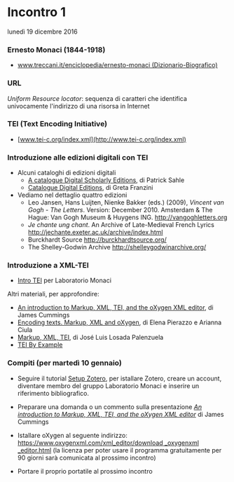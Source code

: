 # Incontro 1
lunedì 19 dicembre 2016

### Ernesto Monaci (1844-1918)
- [www.treccani.it/enciclopedia/ernesto-monaci (Dizionario-Biografico)](http://www.treccani.it/enciclopedia/ernesto-monaci_(Dizionario-Biografico)/)

### URL
*Uniform Resource locator*:
 sequenza di caratteri che identifica univocamente l'indirizzo di una risorsa in Internet

### TEI (Text Encoding Initiative)
- [www.tei-c.org/index.xml](http://www.tei-c.org/index.xml)

### Introduzione alle edizioni digitali con TEI
- Alcuni cataloghi di edizioni digitali
	- [A catalogue Digital Scholarly Editions](http://www.digitale-edition.de/), di Patrick Sahle 
	- [Catalogue Digital Editions](https://dig-ed-cat.eos.arz.oeaw.ac.at/), di Greta Franzini
- Vediamo nel dettaglio quattro edizioni
	-  Leo Jansen, Hans Luijten, Nienke Bakker (eds.) (2009), *Vincent van Gogh - The Letters*. Version: December 2010. Amsterdam & The Hague: Van Gogh Museum & Huygens ING. <http://vangoghletters.org>
	-  *Je chante ung chant*. An Archive of Late-Medieval French Lyrics <http://jechante.exeter.ac.uk/archive/index.html>
	-  Burckhardt Source <http://burckhardtsource.org/>
	-  The Shelley-Godwin Archive <http://shelleygodwinarchive.org/>


### Introduzione a XML-TEI

- [Intro TEI](https://elespdn.github.io/talks/labMonaci1-xmlTei.html#/) per Laboratorio Monaci

Altri materiali, per approfondire:

- [An introduction to Markup, XML, TEI, and the oXygen XML editor](https://prezi.com/jiwc-yg9wmlq/an-introduction-to-markup-xml-tei-and-the-oxygen-xml-editor/), di James Cummings
- [Encoding texts. Markup, XML and oXygen](http://dixit.uni-koeln.de/wp-content/uploads/2015/04/Camp1-Elena_Pierazzo_and_Arianna_Ciula_-_Encoding_Texts.pdf), di Elena Pierazzo e Arianna Ciula
- [Markup, XML, TEI](http://editio.github.io/slides/xml-tei#/portada), di José Luis Losada Palenzuela
- [TEI By Example](http://teibyexample.org/)

### Compiti (per martedì 10 gennaio)

- Seguire il tutorial [Setup Zotero](https://github.com/elespdn/laboratorio-monaci/blob/master/lezione1/zotero-setup.md), per istallare Zotero, creare un account, diventare membro del gruppo Laboratorio Monaci e inserire un riferimento bibliografico.

- Preparare una domanda o un commento sulla presentazione [*An introduction to Markup, XML, TEI, and the oXygen XML editor*](https://prezi.com/jiwc-yg9wmlq/an-introduction-to-markup-xml-tei-and-the-oxygen-xml-editor/) di James Cummings

- Istallare oXygen al seguente indirizzo:
 [https://www.oxygenxml.com/xml_editor/download _oxygenxml _editor.html](https://www.oxygenxml.com/xml_editor/download_oxygenxml_editor.html) (la licenza per poter usare il programma gratuitamente per 90 giorni sarà comunicata al prossimo incontro)

- Portare il proprio portatile al prossimo incontro


